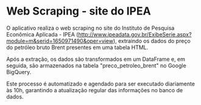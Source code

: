 # Web Scraping - site do IPEA

O aplicativo realiza o web scraping no site do Instituto de Pesquisa Econômica Aplicada - IPEA (http://www.ipeadata.gov.br/ExibeSerie.aspx?module=m&serid=1650971490&oper=view), extraindo os dados do preço do petróleo bruto Brent presentes em uma tabela HTML. 

Após a extração, os dados são transformados em um DataFrame e, em seguida, são armazenados na tabela "preco_petroleo_brent" no Google BigQuery. 

Este processo é automatizado e agendado para ser executado diariamente às 10h, garantindo a atualização regular das informações no banco de dados.
